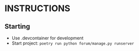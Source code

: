 # INSTRUCTIONS

## Starting
- Use .devcontainer for development
- Start project: `poetry run python forum/manage.py runserver`